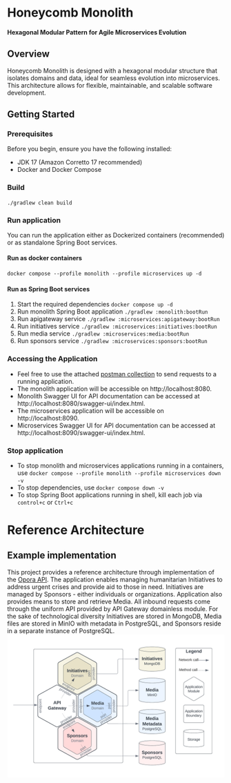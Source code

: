# Honeycomb Monolith

#### Hexagonal Modular Pattern for Agile Microservices Evolution

## Overview

Honeycomb Monolith is designed with a hexagonal modular structure that isolates domains and data,
ideal for seamless evolution into microservices. This architecture allows for flexible, maintainable, and
scalable software development.

## Getting Started

### Prerequisites

Before you begin, ensure you have the following installed:

* JDK 17 (Amazon Corretto 17 recommended)
* Docker and Docker Compose

### Build

```shell
./gradlew clean build
```

### Run application

You can run the application either as Dockerized containers (recommended) or as standalone Spring Boot
services.

#### Run as docker containers

```shell
docker compose --profile monolith --profile microservices up -d
```

#### Run as Spring Boot services

1. Start the required dependencies `docker compose up -d`
2. Run monolith Spring Boot application `./gradlew :monolith:bootRun`
3. Run apigateway service `./gradlew :microservices:apigateway:bootRun`
4. Run initiatives service `./gradlew :microservices:initiatives:bootRun`
5. Run media service `./gradlew :microservices:media:bootRun`
6. Run sponsors service `./gradlew :microservices:sponsors:bootRun`

### Accessing the Application

* Feel free to use the attached [postman collection](postman-collection/Opora-API.postman_collection.json) to send
  requests to a running application.
* The monolith application will be accessible on http://localhost:8080.
* Monolith Swagger UI for API documentation can be accessed at http://localhost:8080/swagger-ui/index.html.
* The microservices application will be accessible on http://localhost:8090.
* Microservices Swagger UI for API documentation can be accessed at http://localhost:8090/swagger-ui/index.html.

### Stop application

* To stop monolith and microservices applications running in a containers,
  use `docker compose --profile monolith --profile microservices down -v`
* To stop dependencies, use `docker compose down -v`
* To stop Spring Boot applications running in shell, kill each job via `control+c` or `Ctrl+c`

# Reference Architecture

## Example implementation

This project provides a reference architecture through implementation of the
[Opora API](https://tarasshablii.github.io/opora-api/). The application enables managing humanitarian Initiatives to
address urgent crises and provide aid to those in need. Initiatives are managed by Sponsors - either individuals or
organizations. Application also provides means to store and retrieve Media. All inbound requests come through the
uniform API provided by API Gateway domainless module. For the sake of technological diversity Initiatives are stored in
MongoDB, Media files are stored in MinIO with metadata in PostgreSQL, and Sponsors reside in a separate instance of
PostgreSQL.
![Hexagonal Modular Diagram](images/honeycomb-monolith.png)
